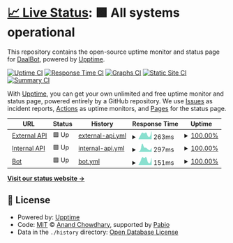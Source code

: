 # [📈 Live Status](https://status.daalbot.xyz): <!--live status--> **🟩 All systems operational**

This repository contains the open-source uptime monitor and status page for [DaalBot](https://daalbot.xyz), powered by [Upptime](https://github.com/upptime/upptime).

[![Uptime CI](https://github.com/DaalBot/upptime/workflows/Uptime%20CI/badge.svg)](https://github.com/DaalBot/upptime/actions?query=workflow%3A%22Uptime+CI%22)
[![Response Time CI](https://github.com/DaalBot/upptime/workflows/Response%20Time%20CI/badge.svg)](https://github.com/DaalBot/upptime/actions?query=workflow%3A%22Response+Time+CI%22)
[![Graphs CI](https://github.com/DaalBot/upptime/workflows/Graphs%20CI/badge.svg)](https://github.com/DaalBot/upptime/actions?query=workflow%3A%22Graphs+CI%22)
[![Static Site CI](https://github.com/DaalBot/upptime/workflows/Static%20Site%20CI/badge.svg)](https://github.com/DaalBot/upptime/actions?query=workflow%3A%22Static+Site+CI%22)
[![Summary CI](https://github.com/DaalBot/upptime/workflows/Summary%20CI/badge.svg)](https://github.com/DaalBot/upptime/actions?query=workflow%3A%22Summary+CI%22)

With [Upptime](https://upptime.js.org), you can get your own unlimited and free uptime monitor and status page, powered entirely by a GitHub repository. We use [Issues](https://github.com/DaalBot/upptime/issues) as incident reports, [Actions](https://github.com/DaalBot/upptime/actions) as uptime monitors, and [Pages](https://status.daalbot.xyz) for the status page.

<!--start: status pages-->
<!-- This summary is generated by Upptime (https://github.com/upptime/upptime) -->
<!-- Do not edit this manually, your changes will be overwritten -->
<!-- prettier-ignore -->
| URL | Status | History | Response Time | Uptime |
| --- | ------ | ------- | ------------- | ------ |
| <img alt="" src="https://icons.duckduckgo.com/ip3/api.daalbot.xyz.ico" height="13"> [External API](https://api.daalbot.xyz/get/test/ping) | 🟩 Up | [external-api.yml](https://github.com/DaalBot/upptime/commits/HEAD/history/external-api.yml) | <details><summary><img alt="Response time graph" src="./graphs/external-api/response-time-week.png" height="20"> 263ms</summary><br><a href="https://status.daalbot.xyz/history/external-api"><img alt="Response time 337" src="https://img.shields.io/endpoint?url=https%3A%2F%2Fraw.githubusercontent.com%2FDaalBot%2Fupptime%2FHEAD%2Fapi%2Fexternal-api%2Fresponse-time.json"></a><br><a href="https://status.daalbot.xyz/history/external-api"><img alt="24-hour response time 411" src="https://img.shields.io/endpoint?url=https%3A%2F%2Fraw.githubusercontent.com%2FDaalBot%2Fupptime%2FHEAD%2Fapi%2Fexternal-api%2Fresponse-time-day.json"></a><br><a href="https://status.daalbot.xyz/history/external-api"><img alt="7-day response time 263" src="https://img.shields.io/endpoint?url=https%3A%2F%2Fraw.githubusercontent.com%2FDaalBot%2Fupptime%2FHEAD%2Fapi%2Fexternal-api%2Fresponse-time-week.json"></a><br><a href="https://status.daalbot.xyz/history/external-api"><img alt="30-day response time 233" src="https://img.shields.io/endpoint?url=https%3A%2F%2Fraw.githubusercontent.com%2FDaalBot%2Fupptime%2FHEAD%2Fapi%2Fexternal-api%2Fresponse-time-month.json"></a><br><a href="https://status.daalbot.xyz/history/external-api"><img alt="1-year response time 337" src="https://img.shields.io/endpoint?url=https%3A%2F%2Fraw.githubusercontent.com%2FDaalBot%2Fupptime%2FHEAD%2Fapi%2Fexternal-api%2Fresponse-time-year.json"></a></details> | <details><summary><a href="https://status.daalbot.xyz/history/external-api">100.00%</a></summary><a href="https://status.daalbot.xyz/history/external-api"><img alt="All-time uptime 99.59%" src="https://img.shields.io/endpoint?url=https%3A%2F%2Fraw.githubusercontent.com%2FDaalBot%2Fupptime%2FHEAD%2Fapi%2Fexternal-api%2Fuptime.json"></a><br><a href="https://status.daalbot.xyz/history/external-api"><img alt="24-hour uptime 100.00%" src="https://img.shields.io/endpoint?url=https%3A%2F%2Fraw.githubusercontent.com%2FDaalBot%2Fupptime%2FHEAD%2Fapi%2Fexternal-api%2Fuptime-day.json"></a><br><a href="https://status.daalbot.xyz/history/external-api"><img alt="7-day uptime 100.00%" src="https://img.shields.io/endpoint?url=https%3A%2F%2Fraw.githubusercontent.com%2FDaalBot%2Fupptime%2FHEAD%2Fapi%2Fexternal-api%2Fuptime-week.json"></a><br><a href="https://status.daalbot.xyz/history/external-api"><img alt="30-day uptime 99.94%" src="https://img.shields.io/endpoint?url=https%3A%2F%2Fraw.githubusercontent.com%2FDaalBot%2Fupptime%2FHEAD%2Fapi%2Fexternal-api%2Fuptime-month.json"></a><br><a href="https://status.daalbot.xyz/history/external-api"><img alt="1-year uptime 99.59%" src="https://img.shields.io/endpoint?url=https%3A%2F%2Fraw.githubusercontent.com%2FDaalBot%2Fupptime%2FHEAD%2Fapi%2Fexternal-api%2Fuptime-year.json"></a></details>
| <img alt="" src="https://icons.duckduckgo.com/ip3/bot.daalbot.xyz.ico" height="13"> [Internal API](https://bot.daalbot.xyz/get/test/ping) | 🟩 Up | [internal-api.yml](https://github.com/DaalBot/upptime/commits/HEAD/history/internal-api.yml) | <details><summary><img alt="Response time graph" src="./graphs/internal-api/response-time-week.png" height="20"> 297ms</summary><br><a href="https://status.daalbot.xyz/history/internal-api"><img alt="Response time 211" src="https://img.shields.io/endpoint?url=https%3A%2F%2Fraw.githubusercontent.com%2FDaalBot%2Fupptime%2FHEAD%2Fapi%2Finternal-api%2Fresponse-time.json"></a><br><a href="https://status.daalbot.xyz/history/internal-api"><img alt="24-hour response time 316" src="https://img.shields.io/endpoint?url=https%3A%2F%2Fraw.githubusercontent.com%2FDaalBot%2Fupptime%2FHEAD%2Fapi%2Finternal-api%2Fresponse-time-day.json"></a><br><a href="https://status.daalbot.xyz/history/internal-api"><img alt="7-day response time 297" src="https://img.shields.io/endpoint?url=https%3A%2F%2Fraw.githubusercontent.com%2FDaalBot%2Fupptime%2FHEAD%2Fapi%2Finternal-api%2Fresponse-time-week.json"></a><br><a href="https://status.daalbot.xyz/history/internal-api"><img alt="30-day response time 240" src="https://img.shields.io/endpoint?url=https%3A%2F%2Fraw.githubusercontent.com%2FDaalBot%2Fupptime%2FHEAD%2Fapi%2Finternal-api%2Fresponse-time-month.json"></a><br><a href="https://status.daalbot.xyz/history/internal-api"><img alt="1-year response time 211" src="https://img.shields.io/endpoint?url=https%3A%2F%2Fraw.githubusercontent.com%2FDaalBot%2Fupptime%2FHEAD%2Fapi%2Finternal-api%2Fresponse-time-year.json"></a></details> | <details><summary><a href="https://status.daalbot.xyz/history/internal-api">100.00%</a></summary><a href="https://status.daalbot.xyz/history/internal-api"><img alt="All-time uptime 99.74%" src="https://img.shields.io/endpoint?url=https%3A%2F%2Fraw.githubusercontent.com%2FDaalBot%2Fupptime%2FHEAD%2Fapi%2Finternal-api%2Fuptime.json"></a><br><a href="https://status.daalbot.xyz/history/internal-api"><img alt="24-hour uptime 100.00%" src="https://img.shields.io/endpoint?url=https%3A%2F%2Fraw.githubusercontent.com%2FDaalBot%2Fupptime%2FHEAD%2Fapi%2Finternal-api%2Fuptime-day.json"></a><br><a href="https://status.daalbot.xyz/history/internal-api"><img alt="7-day uptime 100.00%" src="https://img.shields.io/endpoint?url=https%3A%2F%2Fraw.githubusercontent.com%2FDaalBot%2Fupptime%2FHEAD%2Fapi%2Finternal-api%2Fuptime-week.json"></a><br><a href="https://status.daalbot.xyz/history/internal-api"><img alt="30-day uptime 99.94%" src="https://img.shields.io/endpoint?url=https%3A%2F%2Fraw.githubusercontent.com%2FDaalBot%2Fupptime%2FHEAD%2Fapi%2Finternal-api%2Fuptime-month.json"></a><br><a href="https://status.daalbot.xyz/history/internal-api"><img alt="1-year uptime 99.74%" src="https://img.shields.io/endpoint?url=https%3A%2F%2Fraw.githubusercontent.com%2FDaalBot%2Fupptime%2FHEAD%2Fapi%2Finternal-api%2Fuptime-year.json"></a></details>
| <img alt="" src="https://icons.duckduckgo.com/ip3/bot.daalbot.xyz.ico" height="13"> [Bot](http://bot.daalbot.xyz:8923/api/ping) | 🟩 Up | [bot.yml](https://github.com/DaalBot/upptime/commits/HEAD/history/bot.yml) | <details><summary><img alt="Response time graph" src="./graphs/bot/response-time-week.png" height="20"> 151ms</summary><br><a href="https://status.daalbot.xyz/history/bot"><img alt="Response time 155" src="https://img.shields.io/endpoint?url=https%3A%2F%2Fraw.githubusercontent.com%2FDaalBot%2Fupptime%2FHEAD%2Fapi%2Fbot%2Fresponse-time.json"></a><br><a href="https://status.daalbot.xyz/history/bot"><img alt="24-hour response time 205" src="https://img.shields.io/endpoint?url=https%3A%2F%2Fraw.githubusercontent.com%2FDaalBot%2Fupptime%2FHEAD%2Fapi%2Fbot%2Fresponse-time-day.json"></a><br><a href="https://status.daalbot.xyz/history/bot"><img alt="7-day response time 151" src="https://img.shields.io/endpoint?url=https%3A%2F%2Fraw.githubusercontent.com%2FDaalBot%2Fupptime%2FHEAD%2Fapi%2Fbot%2Fresponse-time-week.json"></a><br><a href="https://status.daalbot.xyz/history/bot"><img alt="30-day response time 131" src="https://img.shields.io/endpoint?url=https%3A%2F%2Fraw.githubusercontent.com%2FDaalBot%2Fupptime%2FHEAD%2Fapi%2Fbot%2Fresponse-time-month.json"></a><br><a href="https://status.daalbot.xyz/history/bot"><img alt="1-year response time 155" src="https://img.shields.io/endpoint?url=https%3A%2F%2Fraw.githubusercontent.com%2FDaalBot%2Fupptime%2FHEAD%2Fapi%2Fbot%2Fresponse-time-year.json"></a></details> | <details><summary><a href="https://status.daalbot.xyz/history/bot">100.00%</a></summary><a href="https://status.daalbot.xyz/history/bot"><img alt="All-time uptime 99.70%" src="https://img.shields.io/endpoint?url=https%3A%2F%2Fraw.githubusercontent.com%2FDaalBot%2Fupptime%2FHEAD%2Fapi%2Fbot%2Fuptime.json"></a><br><a href="https://status.daalbot.xyz/history/bot"><img alt="24-hour uptime 100.00%" src="https://img.shields.io/endpoint?url=https%3A%2F%2Fraw.githubusercontent.com%2FDaalBot%2Fupptime%2FHEAD%2Fapi%2Fbot%2Fuptime-day.json"></a><br><a href="https://status.daalbot.xyz/history/bot"><img alt="7-day uptime 100.00%" src="https://img.shields.io/endpoint?url=https%3A%2F%2Fraw.githubusercontent.com%2FDaalBot%2Fupptime%2FHEAD%2Fapi%2Fbot%2Fuptime-week.json"></a><br><a href="https://status.daalbot.xyz/history/bot"><img alt="30-day uptime 100.00%" src="https://img.shields.io/endpoint?url=https%3A%2F%2Fraw.githubusercontent.com%2FDaalBot%2Fupptime%2FHEAD%2Fapi%2Fbot%2Fuptime-month.json"></a><br><a href="https://status.daalbot.xyz/history/bot"><img alt="1-year uptime 99.70%" src="https://img.shields.io/endpoint?url=https%3A%2F%2Fraw.githubusercontent.com%2FDaalBot%2Fupptime%2FHEAD%2Fapi%2Fbot%2Fuptime-year.json"></a></details>

<!--end: status pages-->

[**Visit our status website →**](https://status.daalbot.xyz)

## 📄 License

- Powered by: [Upptime](https://github.com/upptime/upptime)
- Code: [MIT](./LICENSE) © [Anand Chowdhary](https://anandchowdhary.com), supported by [Pabio](https://pabio.com)
- Data in the `./history` directory: [Open Database License](https://opendatacommons.org/licenses/odbl/1-0/)
